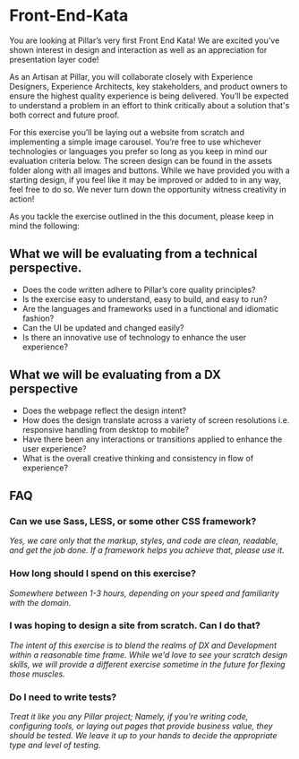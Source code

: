 # Front-End-Kata

You are looking at Pillar’s very first Front End Kata! We are excited you’ve shown interest in design and interaction as well as an appreciation for presentation layer code!

As an Artisan at Pillar, you will collaborate closely with Experience Designers, Experience Architects, key stakeholders, and product owners to ensure the highest quality experience is being delivered. You’ll be expected to understand a problem in an effort to think critically about a solution that's both correct and future proof.

For this exercise you’ll be laying out a website from scratch and implementing a simple image carousel. You’re free to use whichever technologies or languages you prefer so long as you keep in mind our evaluation criteria below. The screen design can be found in the assets folder along with all images and buttons. While we have provided you with a starting design, if you feel like it may be improved or added to in any way, feel free to do so. We never turn down the opportunity witness creativity in action!

As you tackle the exercise outlined in the this document, please keep in mind the following:

## What we will be evaluating from a technical perspective.
- Does the code written adhere to Pillar’s core quality principles?
- Is the exercise easy to understand, easy to build, and easy to run?
- Are the languages and frameworks used in a functional and idiomatic fashion?
- Can the UI be updated and changed easily?
- Is there an innovative use of technology to enhance the user experience?


## What we will be evaluating from a DX perspective
- Does the webpage reflect the design intent?
- How does the design translate across a variety of screen resolutions i.e. responsive handling from desktop to mobile?
- Have there been any interactions or transitions applied to enhance the user experience?
- What is the overall creative thinking and consistency in flow of experience?

## FAQ
### Can we use Sass, LESS, or some other CSS framework?
*Yes, we care only that the markup, styles, and code are clean, readable, and get the job done. If a framework helps you achieve that, please use it.*

### How long should I spend on this exercise?
*Somewhere between 1-3 hours, depending on your speed and familiarity with the domain.*

### I was hoping to design a site from scratch. Can I do that?
*The intent of this exercise is to blend the realms of DX and Development within a reasonable time frame. While we'd love to see your scratch design skills, we will provide a different exercise sometime in the future for flexing those muscles.*

### Do I need to write tests?
*Treat it like you any Pillar project; Namely, if you're writing code, configuring tools, or laying out pages that provide business value, they should be tested. We leave it up to your hands to decide the appropriate type and level of testing.*
